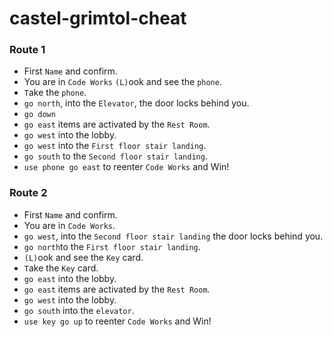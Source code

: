 # castel-grimtol-cheat

### Route 1
- First `Name` and confirm.
- You are in `Code Works` `(L)`ook and see the `phone`. 
- `T`ake the `phone`.
- `go north`, into the `Elevator`, the door locks behind you. 
- `go down`
- `go east` items are activated by the `Rest Room`.
- `go west` into the lobby.
- `go west` into the `First floor stair landing`.
- `go south` to the `Second floor stair landing`.
- `use phone go east` to reenter `Code Works` and Win!

### Route 2
- First `Name` and confirm.
- You are in `Code Works`.
- `go west`, into the `Second floor stair landing` the door locks behind you. 
- `go north`to the `First floor stair landing`.
- `(L)`ook and see the `Key` card.
- `T`ake the `Key` card.
- `go east` into the lobby.
- `go east` items are activated by the `Rest Room`.
- `go west` into the lobby.
- `go south` into the `elevator`.
- `use key go up` to reenter `Code Works` and Win!
